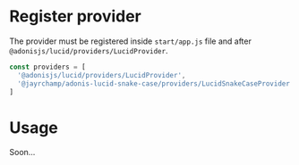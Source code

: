# Register provider

The provider must be registered inside `start/app.js` file and after `@adonisjs/lucid/providers/LucidProvider`.

```js
const providers = [
  '@adonisjs/lucid/providers/LucidProvider',
  '@jayrchamp/adonis-lucid-snake-case/providers/LucidSnakeCaseProvider'
]
```

# Usage

Soon...
